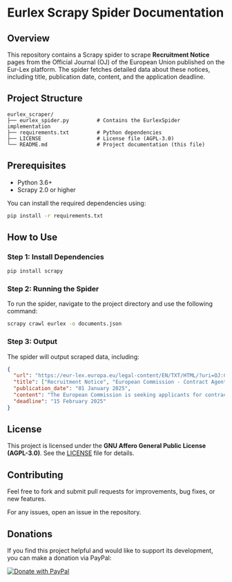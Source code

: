 # Eurlex Scrapy Spider Documentation

## Overview
This repository contains a Scrapy spider to scrape **Recruitment Notice** pages from the Official Journal (OJ) of the European Union published on the Eur-Lex platform. The spider fetches detailed data about these notices, including title, publication date, content, and the application deadline.

## Project Structure
```
eurlex_scraper/
├── eurlex_spider.py         # Contains the EurlexSpider implementation
├── requirements.txt         # Python dependencies
├── LICENSE                  # License file (AGPL-3.0)
└── README.md                # Project documentation (this file)
```

## Prerequisites
- Python 3.6+ 
- Scrapy 2.0 or higher

You can install the required dependencies using:

```bash
pip install -r requirements.txt
```

## How to Use

### Step 1: Install Dependencies

```bash
pip install scrapy
```

### Step 2: Running the Spider

To run the spider, navigate to the project directory and use the following command:

```bash
scrapy crawl eurlex -o documents.json
```

### Step 3: Output

The spider will output scraped data, including:

```json
{
  "url": "https://eur-lex.europa.eu/legal-content/EN/TXT/HTML/?uri=OJ:C_2022_0125_01",
  "title": ["Recruitment Notice", "European Commission - Contract Agent vacancies"],
  "publication_date": "01 January 2025",
  "content": "The European Commission is seeking applicants for contract agent positions...",
  "deadline": "15 February 2025"
}
```

## License

This project is licensed under the **GNU Affero General Public License (AGPL-3.0)**. See the [LICENSE](LICENSE) file for details.

## Contributing

Feel free to fork and submit pull requests for improvements, bug fixes, or new features.

For any issues, open an issue in the repository.

## Donations

If you find this project helpful and would like to support its development, you can make a donation via PayPal:

[![Donate with PayPal](https://www.paypalobjects.com/en_US/i/btn/btn_donate_LG.gif)](https://www.paypal.com/donate/?hosted_button_id=X8VJ3YCNH67W2)
